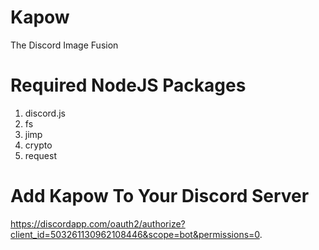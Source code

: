 # Kapow
The Discord Image Fusion

# Required NodeJS Packages
1. discord.js
2. fs
3. jimp
4. crypto
5. request

# Add Kapow To Your Discord Server
https://discordapp.com/oauth2/authorize?client_id=503261130962108446&scope=bot&permissions=0.
